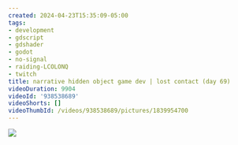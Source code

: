 ```yaml
---
created: 2024-04-23T15:35:09-05:00
tags:
- development
- gdscript
- gdshader
- godot
- no-signal
- raiding-LCOLONQ
- twitch
title: narrative hidden object game dev | lost contact (day 69)
videoDuration: 9904
videoId: '938538689'
videoShorts: []
videoThumbId: /videos/938538689/pictures/1839954700
---
```


![](20240423203509.jpg)
